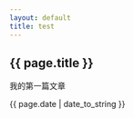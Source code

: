 ```yaml
---
layout: default
title: test
---
```


## {{ page.title }}

<p>我的第一篇文章</p>

<p>{{ page.date | date_to_string }}</p>
